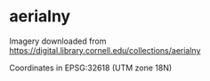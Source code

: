 # aerialny

Imagery downloaded from https://digital.library.cornell.edu/collections/aerialny

Coordinates in EPSG:32618 (UTM zone 18N)
